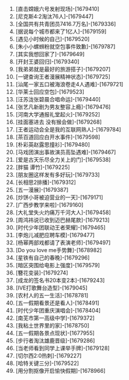 
1. [直击嫦娥六号发射现场]-[1679410]
1. [尼克斯4:2淘汰76人]-[1679447]
1. [全国共有共青团员7416.7万名]-[1679336]
1. [据说每个城市都来了1亿人]-[1679159]
1. [遇见小时候的自己]-[1679520]
1. [朱小小螺蛳粉就空包事件致歉]-[1679787]
1. [其实我想回家了]-[1679649]
1. [开封王婆回归]-[1679340]
1. [我弟弟就是最好的旅游搭子]-[1679207]
1. [一键查询王者漫展精神状态]-[1679725]
1. [汕尾一家五口被海浪卷走4人遇难]-[1679721]
1. [华莱士回应空包]-[1679523]
1. [汪苏泷张碧晨合唱命运]-[1679440]
1. [张艺凡新剧为男友整容上瘾]-[1679476]
1. [河南大学通报礼堂起火]-[1679252]
1. [挂面塞进去 没有猴会做]-[1679268]
1. [王者运动会全是我的互联网熟人]-[1679784]
1. [茶百道回应白开水事件]-[1679598]
1. [朴彩英赵露思撞衫]-[1679480]
1. [马戏团演出事故演员高坠遇难]-[1679467]
1. [爱是古天乐尽全力关上的门]-[1679538]
1. [胖猫 谭竹]-[1679225]
1. [朋友圈这样发有多好玩]-[1679733]
1. [长相思2排播]-[1679312]
1. [五一漫展]-[1679387]
1. [炒饼小哥被迫营业的一天]-[1679171]
1. [广西步教学来啦]-[1679160]
1. [大礼堂失火灼痛万千河大人]-[1679458]
1. [周鸿祎说已收到迈巴赫尾款]-[1679213]
1. [时代少年团联动王者荣耀]-[1679465]
1. [李炮儿减肥应聘车模]-[1679477]
1. [杨幂两部戏都请了表演老师]-[1679497]
1. [Do you love me手势舞]-[1678982]
1. [星铁有自己的春晚]-[1679296]
1. [暗区突围给电影上强度]-[1679579]
1. [簪花变装]-[1679274]
1. [成龙的签名书20本变2本]-[1679243]
1. [IVE打歌舞台造型]-[1679045]
1. [农村人的五一生活]-[1678781]
1. [五一假期看景还是看人]-[1678491]
1. [时代少年团重庆演唱会]-[1678404]
1. [南芜市第一高级中学]-[1679372]
1. [我粘土世界里的家]-[1678750]
1. [五一假期各景点现状]-[1677955]
1. [步行者淘汰雄鹿晋级]-[1679286]
1. [当老师看到同学上课举手牌]-[1679128]
1. [切尔西2:0热刺]-[1679227]
1. [哈特关键三分]-[1679522]
1. [用分割抠像开启愉快假期]-[1678966]